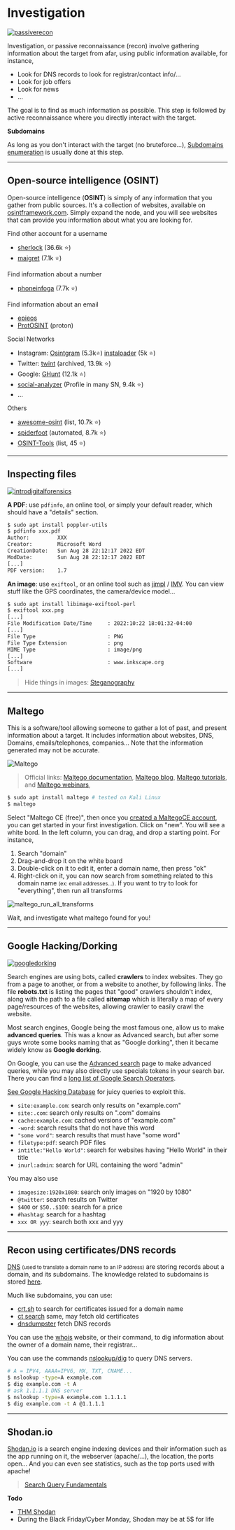 # Investigation

[![passiverecon](../_badges/thm/passiverecon.svg)](https://tryhackme.com/room/passiverecon)

<div class="row row-cols-md-2"><div>

Investigation, or passive reconnaissance (recon) involve gathering information about the target from afar, using public information available, for instance,

* Look for DNS records to look for registrar/contact info/...
* Look for job offers
* Look for news
* ...
</div><div>

The goal is to find as much information as possible. This step is followed by active reconnaissance where you directly interact with the target.

**Subdomains**

As long as you don't interact with the target (no bruteforce...), [Subdomains enumeration](/cyber/exploitation/web/subdomains/index.md) is usually done at this step.
</div></div>

<hr class="sl">

## Open-source intelligence (OSINT)

<div class="row row-cols-md-2"><div>

Open-source intelligence (**OSINT**) is simply of any information that you gather from public sources. It's a collection of websites, available on [osintframework.com](https://osintframework.com/). Simply expand the node, and you will see websites that can provide you information about what you are looking for.

Find other account for a username

* [sherlock](https://github.com/sherlock-project/sherlock) (36.6k ⭐)
* [maigret](https://github.com/soxoj/maigret) (7.1k ⭐)

Find information about a number

* [phoneinfoga](https://github.com/sundowndev/phoneinfoga) (7.7k ⭐)

Find information about an email

* [epieos](https://epieos.com/)
* [ProtOSINT](https://github.com/pixelbubble/ProtOSINT) (proton)
</div><div>

Social Networks
* Instagram: [Osintgram](https://github.com/Datalux/Osintgram) (5.3k⭐) [instaloader](https://github.com/instaloader/instaloader) (5k ⭐)
* Twitter: [twint](https://github.com/twintproject/twint) (archived, 13.9k ⭐)
* Google: [GHunt](https://github.com/mxrch/GHunt) (12.1k ⭐)
* [social-analyzer](https://github.com/qeeqbox/social-analyzer) (Profile in many SN, 9.4k ⭐)
* ...

Others

* [awesome-osint](https://github.com/jivoi/awesome-osint) (list, 10.7k ⭐)
* [spiderfoot](https://github.com/smicallef/spiderfoot) (automated, 8.7k ⭐)
* [OSINT-Tools](https://github.com/mgp25/OSINT-Tools) (list, 45 ⭐)

</div></div>

<hr class="sr">

## Inspecting files

[![introdigitalforensics](../_badges/thm/introdigitalforensics.svg)](https://tryhackme.com/room/introdigitalforensics)

<div class="row row-cols-md-2"><div>

**A PDF**: use `pdfinfo`, an online tool, or simply your default reader, which should have a "details" section.

```bash
$ sudo apt install poppler-utils
$ pdfinfo xxx.pdf
Author:         XXX
Creator:        Microsoft Word
CreationDate:   Sun Aug 28 22:12:17 2022 EDT
ModDate:        Sun Aug 28 22:12:17 2022 EDT
[...]
PDF version:    1.7
```
</div><div>

**An image**: use `exiftool`, or an online tool such as [jimpl](https://jimpl.com/) / [IMV](https://www.geekyhumans.com/tools/image-metadata-viewer). You can view stuff like the GPS coordinates, the camera/device model...

```bash
$ sudo apt install libimage-exiftool-perl
$ exiftool xxx.png
[...]
File Modification Date/Time     : 2022:10:22 18:01:32-04:00
[...]
File Type                       : PNG
File Type Extension             : png
MIME Type                       : image/png
[...]
Software                        : www.inkscape.org
[...]
```

> Hide things in images: [Steganography](https://0xrick.github.io/lists/stego/)
</div></div>

<hr class="sl">

## Maltego

<div class="row row-cols-md-2"><div>

This is a software/tool allowing someone to gather a lot of past, and present information about a target. It includes information about websites, DNS, Domains, emails/telephones, companies... Note that the information generated may not be accurate.

![Maltego](_images/maltego.png)

> Official links: [Maltego documentation](https://docs.maltego.com/support/home), [Maltego blog](https://www.maltego.com/blog/), [Maltego tutorials](https://www.maltego.com/categories/tutorial/), and [Maltego webinars](https://www.maltego.com/webinars/),

</div><div>

```bash
$ sudo apt install maltego # tested on Kali Linux
$ maltego
```

Select "Maltego CE (free)", then once you [created a MaltegoCE account](https://www.maltego.com/ce-registration/), you can get started in your first investigation. Click on "new". You will see a white bord. In the left column, you can drag, and drop a starting point. For instance,

1. Search "domain"
2. Drag-and-drop it on the white board
3. Double-click on it to edit it, enter a domain name, then press "ok"
4. Right-click on it, you can now search from something related to this domain name <small>(ex: email addresses...)</small>. If you want to try to look for "everything", then run all transforms

![maltego_run_all_transforms](_images/maltego_run_all_transforms.png)

Wait, and investigate what maltego found for you!
</div></div>

<hr class="sr">

## Google Hacking/Dorking

[![googledorking](../_badges/thm/googledorking.svg)](https://tryhackme.com/room/googledorking)

<div class="row row-cols-md-2"><div>

Search engines are using bots, called **crawlers** to index websites. They go from a page to another, or from a website to another, by following links. The file **robots.txt** is listing the pages that "good" crawlers shouldn't index, along with the path to a file called **sitemap** which is literally a map of every page/resources of the websites, allowing crawler to easily crawl the website.

Most search engines, Google being the most famous one, allow us to make **advanced queries**. This was a know as Advanced search, but after some guys wrote some books naming that as "Google dorking", then it became widely know as **Google dorking**.

On Google, you can use the [Advanced search](https://www.google.com/advanced_search) page to make advanced queries, while you may also directly use specials tokens in your search bar. There you can find a [long list of Google Search Operators](https://ahrefs.com/blog/google-advanced-search-operators/).

[See Google Hacking Database](https://www.exploit-db.com/google-hacking-database) for juicy queries to exploit this.
</div><div>

* `site:example.com`: search only results on "example.com"
* `site:.com`: search only results on ".com" domains
* `cache:example.com`: cached versions of "example.com"
* `-word`: search results that do not have this word
* `"some word"`: search results that must have "some word"
* `filetype:pdf`: search PDF files
* `intitle:"Hello World"`: search for websites having "Hello World" in their title
* `inurl:admin`: search for URL containing the word "admin"

You may also use

* `imagesize:1920x1080`: search only images on "1920 by 1080"
* `@twitter`: search results on Twitter
* `$400` or `$50..$100`: search for a price
* `#hashtag`: search for a hashtag
* `xxx OR yyy`: search both xxx and yyy
</div></div>

<hr class="sl">

## Recon using certificates/DNS records

<div class="row row-cols-md-2"><div>

[DNS](/info/networking/index.md#domain-name-system-dns-protocol) <small>(used to translate a domain name to an IP address)</small> are storing records about a domain, and its subdomains. The knowledge related to subdomains is stored [here](/cyber/exploitation/web/subdomains/index.md#osint).

Much like subdomains, you can use:

* [crt.sh](https://crt.sh/) to search for certificates issued for a domain name
* [ct search](https://ui.ctsearch.entrust.com/ui/ctsearchui) same, may fetch old certificates
* [dnsdumpster](https://dnsdumpster.com/) fetch DNS records
</div><div>

You can use the [whois](https://www.whois.com/whois/) website, or their command, to dig information about the owner of a domain name, their registrar...

You can use the commands [nslookup/dig](/info/linux/networking/index.md#interact-with-the-outside) to query DNS servers.

```bash
# A = IPV4, AAAA=IPV6, MX, TXT, CNAME...
$ nslookup -type=A example.com
$ dig example.com -t A
# ask 1.1.1.1 DNS server
$ nslookup -type=A example.com 1.1.1.1
$ dig example.com -t A @1.1.1.1
```
</div></div>

<hr class="sr">

## Shodan.io

<div class="row row-cols-md-2"><div>

[Shodan.io](https://www.shodan.io/) is a search engine indexing devices and their information such as the app running on it, the webserver (apache/...), the location, the ports open... And you can even see statistics, such as the top ports used with apache!

> [Search Query Fundamentals](https://help.shodan.io/the-basics/search-query-fundamentals)
</div><div>

**Todo**

* [THM Shodan](https://tryhackme.com/room/shodan)
* During the Black Friday/Cyber Monday, Shodan may be at 5$ for life
</div></div>
